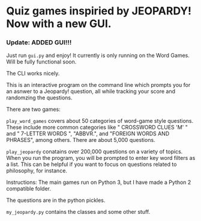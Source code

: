# Quiz games inspiried by JEOPARDY! Now with a new GUI.

### Update: ADDED GUI!!!

Just run `gui.py` and enjoy! It currently is only running on the Word Games. Will be fully functional soon. 

The CLI works nicely. 

This is an interactive program on the command line which prompts you for an asnwer to a Jeopardy! question, all while tracking your score and randomzing the questions.

There are two games:

`play_word_games` covers about 50 categories of word-game style questions. These include more common categories like " CROSSWORD CLUES 'M' " and " 7-LETTER WORDS ", "ABBVR.", and "FOREIGN WORDS AND PHRASES", among others. There are about 5,000 questions. 


`play_jeopardy` conatains over 200,000 questions on a variety of topics. When you run the program, you will be prompted to enter key word filters as a list. This can be helpful if you want to focus on questions related to philosophy, for instance. 


Instructions: The main games run on Python 3, but I have made a Python 2 compatible folder. 

The questions are in the python pickles. 

`my_jeopardy.py` contains the classes and some other stuff. 